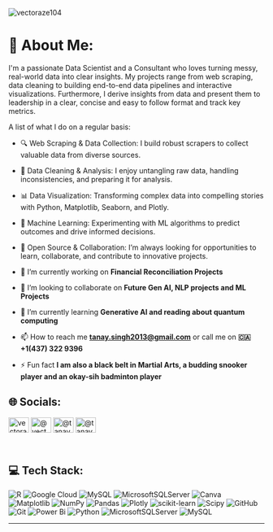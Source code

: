 
<p align="left"> <img src="https://komarev.com/ghpvc/?username=vectoraze104&label=Profile%20views&color=0e75b6&style=flat" alt="vectoraze104" /> </p>

# 💫 About Me: 
I'm a passionate Data Scientist and a Consultant who loves turning messy, real-world data into clear insights. My projects range from web scraping, data cleaning to building end-to-end data pipelines and interactive visualizations. Furthermore, I derive insights from data and present them to leadership in a clear, concise and easy to follow format and track key metrics. 

A list of what I do on a regular basis:

- 🔍 Web Scraping & Data Collection: I build robust scrapers to collect valuable data from diverse sources.

- 🧹 Data Cleaning & Analysis: I enjoy untangling raw data, handling inconsistencies, and preparing it for analysis.

- 📊 Data Visualization: Transforming complex data into compelling stories with Python, Matplotlib, Seaborn, and Plotly.

- 🤖 Machine Learning: Experimenting with ML algorithms to predict outcomes and drive informed decisions.

- 🚀 Open Source & Collaboration: I’m always looking for opportunities to learn, collaborate, and contribute to innovative projects.

- 🔭 I’m currently working on **Financial Reconciliation Projects**

- 👯 I’m looking to collaborate on **Future Gen AI, NLP projects and ML Projects**

- 🌱 I’m currently learning **Generative AI and reading about quantum computing**

- 📫 How to reach me **tanay.singh2013@gmail.com** or call me on **🇨🇦 +1(437) 322 9396**

- ⚡ Fun fact **I am also a black belt in Martial Arts, a budding snooker player and an okay-sih badminton player**

  


## 🌐 Socials:
<p align="left">
<a href="https://instagram.com/vectoraze" target="blank"><img align="center" src="https://raw.githubusercontent.com/rahuldkjain/github-profile-readme-generator/master/src/images/icons/Social/instagram.svg" alt="vectoraze" height="30" width="40" /></a>
<a href="https://medium.com/@vectoraze" target="blank"><img align="center" src="https://raw.githubusercontent.com/rahuldkjain/github-profile-readme-generator/master/src/images/icons/Social/medium.svg" alt="@vectoraze" height="30" width="40" /></a>
<a href="https://www.hackerrank.com/profile/tanay_singh2013" target="blank"><img align="center" src="https://github.com/rahuldkjain/github-profile-readme-generator/blob/master/src/images/icons/Social/hackerrank.svg" alt="@tanay_singh2013" height="30" width="40" /></a>
<a href="https://www.linkedin.com/in/tanay-singh" target="blank"><img align="center" src="https://github.com/rahuldkjain/github-profile-readme-generator/blob/master/src/images/icons/Social/linked-in-alt.svg" alt="@tanay-singh" height="30" width="40" /></a>
</p>
<br>

## 💻 Tech Stack:
![R](https://img.shields.io/badge/r-%23276DC3.svg?style=plastic&logo=r&logoColor=white) ![Google Cloud](https://img.shields.io/badge/GoogleCloud-%234285F4.svg?style=plastic&logo=google-cloud&logoColor=white) ![MySQL](https://img.shields.io/badge/mysql-4479A1.svg?style=plastic&logo=mysql&logoColor=white) ![MicrosoftSQLServer](https://img.shields.io/badge/Microsoft%20SQL%20Server-CC2927?style=plastic&logo=microsoft%20sql%20server&logoColor=white) ![Canva](https://img.shields.io/badge/Canva-%2300C4CC.svg?style=plastic&logo=Canva&logoColor=white) ![Matplotlib](https://img.shields.io/badge/Matplotlib-%23ffffff.svg?style=plastic&logo=Matplotlib&logoColor=black) ![NumPy](https://img.shields.io/badge/numpy-%23013243.svg?style=plastic&logo=numpy&logoColor=white) ![Pandas](https://img.shields.io/badge/pandas-%23150458.svg?style=plastic&logo=pandas&logoColor=white) ![Plotly](https://img.shields.io/badge/Plotly-%233F4F75.svg?style=plastic&logo=plotly&logoColor=white) ![scikit-learn](https://img.shields.io/badge/scikit--learn-%23F7931E.svg?style=plastic&logo=scikit-learn&logoColor=white) ![Scipy](https://img.shields.io/badge/SciPy-%230C55A5.svg?style=plastic&logo=scipy&logoColor=%white) ![GitHub](https://img.shields.io/badge/github-%23121011.svg?style=plastic&logo=github&logoColor=white) ![Git](https://img.shields.io/badge/git-%23F05033.svg?style=plastic&logo=git&logoColor=white) ![Power Bi](https://img.shields.io/badge/power_bi-F2C811?style=plastic&logo=powerbi&logoColor=black) ![Python](https://img.shields.io/badge/python-3670A0?style=plastic&logo=python&logoColor=ffdd54) ![MicrosoftSQLServer](https://img.shields.io/badge/Microsoft%20SQL%20Server-CC2927?style=plastic&logo=microsoft%20sql%20server&logoColor=white) ![MySQL](https://img.shields.io/badge/mysql-4479A1.svg?style=plastic&logo=mysql&logoColor=white)

---



